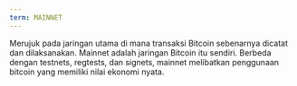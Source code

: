 ```yaml
---
term: MAINNET
---
```


Merujuk pada jaringan utama di mana transaksi Bitcoin sebenarnya dicatat dan dilaksanakan. Mainnet adalah jaringan Bitcoin itu sendiri. Berbeda dengan testnets, regtests, dan signets, mainnet melibatkan penggunaan bitcoin yang memiliki nilai ekonomi nyata.